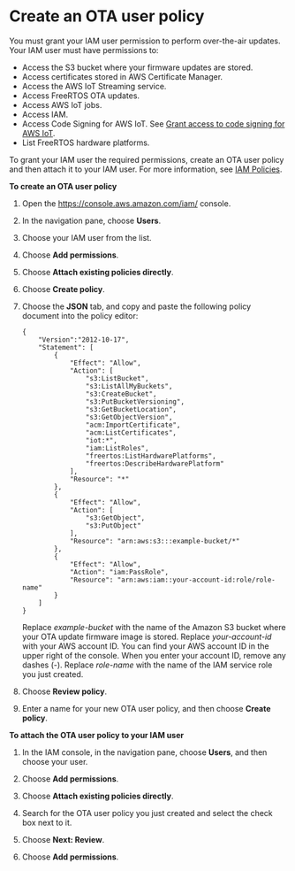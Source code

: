 # Create an OTA user policy<a name="create-ota-user-policy"></a>

You must grant your IAM user permission to perform over\-the\-air updates\. Your IAM user must have permissions to:
+ Access the S3 bucket where your firmware updates are stored\.
+ Access certificates stored in AWS Certificate Manager\.
+ Access the AWS IoT Streaming service\.
+ Access FreeRTOS OTA updates\.
+ Access AWS IoT jobs\.
+ Access IAM\.
+ Access Code Signing for AWS IoT\. See [Grant access to code signing for AWS IoT](code-sign-policy.md)\.
+ List FreeRTOS hardware platforms\.

To grant your IAM user the required permissions, create an OTA user policy and then attach it to your IAM user\. For more information, see [IAM Policies](https://docs.aws.amazon.com/IAM/latest/UserGuide/access_policies.html)\.<a name="create-ota-user-policy-steps"></a>

**To create an OTA user policy**

1. Open the [https://console\.aws\.amazon\.com/iam/](https://console.aws.amazon.com/iam/) console\.

1. In the navigation pane, choose **Users**\.

1. Choose your IAM user from the list\.

1. Choose **Add permissions**\.

1. Choose **Attach existing policies directly**\.

1. Choose **Create policy**\.

1. Choose the **JSON** tab, and copy and paste the following policy document into the policy editor:

   ```
   {
       "Version":"2012-10-17",
       "Statement": [
           {
               "Effect": "Allow",
               "Action": [
                   "s3:ListBucket",
                   "s3:ListAllMyBuckets",
                   "s3:CreateBucket",
                   "s3:PutBucketVersioning",
                   "s3:GetBucketLocation",
                   "s3:GetObjectVersion",
                   "acm:ImportCertificate",
                   "acm:ListCertificates",
                   "iot:*",
                   "iam:ListRoles",
                   "freertos:ListHardwarePlatforms",
                   "freertos:DescribeHardwarePlatform"
               ],
               "Resource": "*"
           },
           {
               "Effect": "Allow",
               "Action": [
                   "s3:GetObject",
                   "s3:PutObject"
               ],
               "Resource": "arn:aws:s3:::example-bucket/*"
           },
           {   
               "Effect": "Allow",
               "Action": "iam:PassRole",
               "Resource": "arn:aws:iam::your-account-id:role/role-name"
           }
       ]
   }​
   ```

   Replace *example\-bucket* with the name of the Amazon S3 bucket where your OTA update firmware image is stored\. Replace *your\-account\-id* with your AWS account ID\. You can find your AWS account ID in the upper right of the console\. When you enter your account ID, remove any dashes \(\-\)\. Replace *role\-name* with the name of the IAM service role you just created\. 

1. Choose **Review policy**\.

1. Enter a name for your new OTA user policy, and then choose **Create policy**\.<a name="attach-ota-user-policy"></a>

**To attach the OTA user policy to your IAM user**

1. In the IAM console, in the navigation pane, choose **Users**, and then choose your user\.

1. Choose **Add permissions**\.

1. Choose **Attach existing policies directly**\.

1. Search for the OTA user policy you just created and select the check box next to it\.

1. Choose **Next: Review**\.

1. Choose **Add permissions**\.